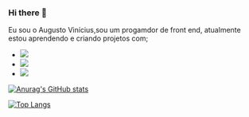 ### Hi there :rocket:

Eu sou o Augusto Vinícius,sou um progamdor de front end, atualmente estou aprendendo e criando projetos com;

 - <img src="https://img.shields.io/badge/HTML5-E34F26?style=for-the-badge&logo=html5&logoColor=white"/>
 - <img src="https://img.shields.io/badge/CSS3-1572B6?style=for-the-badge&logo=css3&logoColor=white"/>
 - <img src="https://img.shields.io/badge/GitHub-100000?style=for-the-badge&logo=github&logoColor=white"/>



[![Anurag's GitHub stats](https://github-readme-stats.vercel.app/api?username=AugustoSAP)](https://github.com/anuraghazra/github-readme-stats)



[![Top Langs](https://github-readme-stats.vercel.app/api/top-langs/?username=anuraghazra&layout=compact)](https://github.com/anuraghazra/github-readme-stats)







